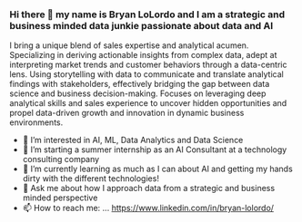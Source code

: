 ### Hi there 👋 my name is Bryan LoLordo and I am a strategic and business minded data junkie passionate about data and AI 
I bring a unique blend of sales expertise and analytical acumen. Specializing in deriving actionable insights from complex data, adept at interpreting market trends and customer behaviors through a data-centric lens. Using storytelling with data to communicate and translate analytical findings with stakeholders, effectively bridging the gap between data science and business decision-making. Focuses on leveraging deep analytical skills and sales experience to uncover hidden opportunities and propel data-driven growth and innovation in dynamic business environments.

- 👀 I’m interested in AI, ML, Data Analytics and Data Science
- 🔭 I’m starting a summer internship as an AI Consultant at a technology consulting company
- 🌱 I’m currently learning as much as I can about AI and getting my hands dirty with the different technologies! 
- 💬 Ask me about how I approach data from a strategic and business minded perspective
- 📫 How to reach me: ... https://www.linkedin.com/in/bryan-lolordo/

<!--
**bryan-lolordo/bryan-lolordo** is a ✨ _special_ ✨ repository because its `README.md` (this file) appears on your GitHub profile.

Here are some ideas to get you started:

- 🔭 I’m currently working on ...
- 🌱 I’m currently learning ...
- 👯 I’m looking to collaborate on ...
- 🤔 I’m looking for help with ...
- 💬 Ask me about ...
- 📫 How to reach me: ...
- 😄 Pronouns: ...
- ⚡ Fun fact: ...
-->
